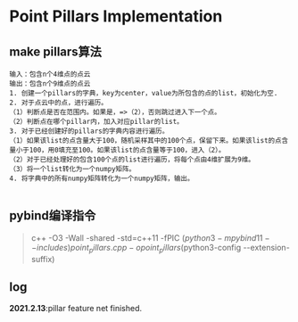 # Point Pillars Implementation

## make pillars算法
```
输入：包含n个4维点的点云
输出：包含n个9维点的点云
1. 创建一个pillars的字典，key为center，value为所包含的点的list，初始化为空.
2. 对于点云中的点，进行遍历。
（1）判断点是否在范围内。如果是，=>（2），否则跳过进入下一个点。
（2）判断点在哪个pillar内，加入对应pillar的list。
3. 对于已经创建好的pillars的字典内容进行遍历。
（1）如果该list的点含量大于100，随机采样其中的100个点，保留下来。如果该list的点含量小于100，用0填充至100。如果该list的点含量等于100，进入（2）。
（2）对于已经处理好的包含100个点的list进行遍历，将每个点由4维扩展为9维。
（3）将一个list转化为一个numpy矩阵。
4. 将字典中的所有numpy矩阵转化为一个numpy矩阵，输出。
    
```

## pybind编译指令
> c++ -O3 -Wall -shared -std=c++11 -fPIC $(python3 -m pybind11 --includes) point_pillars.cpp -o point_pillars$(python3-config --extension-suffix)

## log
**2021.2.13**:pillar feature net finished.